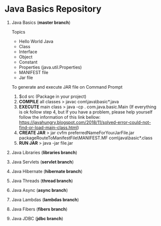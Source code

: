 # Java Basics Repository

1. Java Basics (**master branch**) 
	
	Topics
	
	- Hello World Java
	- Class
	- Interface
	- Object
	- Constant
	- Properties (java.util.Properties)
	- MANIFEST file
	- Jar file

	To generate and execute JAR file on Command Prompt
	
	1. $cd src (Package in your project)
	2. **COMPILE** all classes > javac com\java\basic\*.java
	3. **EXECUTE** main class > java -cp . com.java.basic.Main
	(If everything is ok follow step 4, but If you have a problem, please help yourself follow the information of this link bellow: https://javahungry.blogspot.com/2018/11/solved-error-could-not-find-or-load-main-class.html)
	4. **CREATE JAR** > jar cvfm preferredNameForYourJarFile.jar packageRouteToManifestFile\MANIFEST.MF com\java\basic\*.class
	5. **RUN JAR** > java -jar file.jar

2. Java Libraries (**libraries branch**)

3. Java Servlets (**servlet branch**)

4. Java Hibernate (**hibernate branch**)

5. Java Threads (**thread branch**)

6. Java Async (**async branch**)

7. Java Lambdas (**lambdas branch**)

8. Java Fibers (**fibers branch**)

9. Java JDBC (**jdbc branch**)
